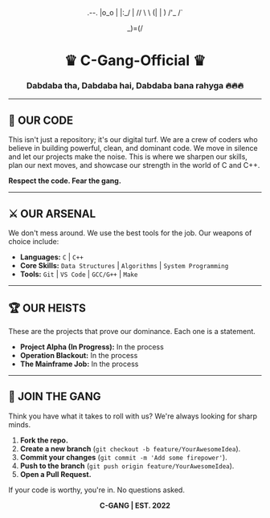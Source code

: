 <div align="center">
  .--.
 |o_o |
 |:_/ |
//   \ \
(|     | )
/'_   /`

_)=(/


# ♛ C-Gang-Official ♛

### Dabdaba tha, Dabdaba hai, Dabdaba bana rahyga 🔥🔥🔥

</div>

---

## 📜 OUR CODE
This isn't just a repository; it's our digital turf. We are a crew of coders who believe in building powerful, clean, and dominant code. We move in silence and let our projects make the noise. This is where we sharpen our skills, plan our next moves, and showcase our strength in the world of C and C++.

**Respect the code. Fear the gang.**

---

## ⚔️ OUR ARSENAL
We don't mess around. We use the best tools for the job. Our weapons of choice include:

* **Languages:** `C` | `C++`
* **Core Skills:** `Data Structures` | `Algorithms` | `System Programming`
* **Tools:** `Git` | `VS Code` | `GCC/G++` | `Make`

---

## 🏆 OUR HEISTS
These are the projects that prove our dominance. Each one is a statement.

* **Project Alpha (In Progress):** In the process
* **Operation Blackout:** In the process
* **The Mainframe Job:** In the process

---

## 👊 JOIN THE GANG
Think you have what it takes to roll with us? We're always looking for sharp minds.

1.  **Fork the repo.**
2.  **Create a new branch** (`git checkout -b feature/YourAwesomeIdea`).
3.  **Commit your changes** (`git commit -m 'Add some firepower'`).
4.  **Push to the branch** (`git push origin feature/YourAwesomeIdea`).
5.  **Open a Pull Request.**

If your code is worthy, you're in. No questions asked.

<div align="center">

**C-GANG | EST. 2022**

</div>